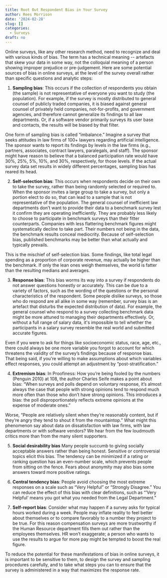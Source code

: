 ```yaml
---
title: Root Out Respondent Bias in Your Survey
author: Rees Morrison
date: '2024-02-28'
slug: []
categories:
  - Surveys
draft: no
---
```


Online surveys, like any other research method, need to recognize and deal with various kinds of bias. The term has a technical meaning -- artefacts that skew your data in some way, not the colloquial meaning of a person showing improper prejudice or pre-judgement.  Here are some potential sources of bias in online surveys, at the level of the survey overall rather than specific questions and analytic steps:

1.	**Sampling bias**: This occurs if the collection of respondents you obtain (the sample) is not representative of everyone you want to study (the population). For example, if the survey is mostly distributed to general counsel of publicly traded companies, it is biased against general counsel of privately held companies, not-for-profits, and government agencies, and therefore cannot generalize its findings to all law departments.  Or, if a software vendor primarily surveys its user base and contacts, the results will be biased by that filter.

One form of sampling bias is called “imbalance.”  Imagine a survey that seeks attitudes in law firms of 100+ lawyers regarding artificial intelligence.  The sponsor wants to report its findings by levels in the law firms (e.g., partners, associates, contract lawyers, paralegals, and staff).   The sponsor might have reason to believe that a balanced participation rate would have 30%, 25%, 5%, 10%, and 30%, respectively, for those levels.  If the actual survey data set results in widely different percentages, sampling bias has reared its head. 

2.	**Self-selection bias**: This occurs when respondents decide on their own to take the survey, rather than being randomly selected or required to.  When the sponsor invites a large group to take a survey, but only a portion elect to do so, that can lead to a sample that is not representative of the population.  The general counsel of inefficient law departments don’t want to provide their data to a benchmark survey lest it confirm they are operating inefficiently. They are probably less likely to choose to participate in benchmark surveys than their fitter counterparts.  Companies with less flattering benchmark figures might systematically decline to take part.  Their numbers not being in the data, the benchmark results conceal mediocrity. Because of self-selection bias, published benchmarks may be better than what actually and typically prevails.

This is the mischief of self-selection bias. Some findings, like total legal spending as a proportion of corporate revenue, may actually be higher than the benchmark. If only the lean ones weigh themselves, the world is fatter than the resulting medians and averages. 

3.	**Response bias**: This bias worms its way into a survey if respondents do not answer questions honestly or accurately. This can be due to a variety of factors, such as the wording of the questions or the personal characteristics of the respondent.  Some people dislike surveys, so those who do respond are all alike in some way (remember, survey bias is an artefact that disturbs the expected distribution of data).   For example, the general counsel who respond to a survey collecting benchmark data might be more attuned to managing their departments effectively.  Or, without a full range of salary data, it's impossible to tell whether the participants in a salary survey resemble the real world and submitted accurate figures.

Even if you were to ask for things like socioeconomic status, race, age, etc., there could always be one more variable you forgot to account for which threatens the validity of the survey’s findings because of response bias. That being said, if you're willing to make assumptions about which variables effect responses, you could attempt an adjustment by “post-stratification.”

4.	**Extremism bias**:  In Proofiness: How you’re being fooled by the numbers (Penguin 2010) at 108, the author Charles Seife makes a point about bias: “When surveys and polls depend on voluntary response, it’s almost always the case that people with strong opinions tend to respond much more often than those who don’t have strong opinions. This introduces a bias: the poll disproportionately reflects extreme opinions at the expense of moderate ones.”

Worse, “People are relatively silent when they’re reasonably content, but if they’re angry they tend to shout it from the mountaintop.” What might this phenomenon say about data on dissatisfaction with law firms, with law departments or with software vendors? We hear from the few loudmouth critics more than from the many silent supporters.

5.	**Social desirability bias** Many people succumb to giving socially acceptable answers rather than being honest.  Sensitive or controversial topics elicit this bias.  The tendency can be minimized if a rating or ranking question has an even-number scale, which prevents people from sitting on the fence.  Fears about anonymity may also bias some answers toward more positive ratings.

6.	**Central tendency bias**: People avoid choosing the most extreme responses on a scale such as “Very Helpful” or “Strongly Disagree.”  You can reduce the effect of this bias with clear definitions, such as “’Very Helpful’ means you got what you needed from the Legal Department.”

7.	**Self-report bias**:   Consider what may happen if a survey asks for typical hours worked during a week.  People may inflate reality to feel better about themselves or to compare favorably to a number they project to be true.  For this reason compensation surveys are more trustworthy if the Human Resource department fills them out rather than the employees themselves.  HR won’t exaggerate; a person who wants to use the results to argue for more pay might be tempted to boost the real figure.

To reduce the potential for these manifestations of bias in online surveys, it is important to be sensitive to them, to design the survey and sampling procedures carefully, and to take what steps you can to ensure that the survey is administered in a way that maximizes the response rate.

<!-- End of post -->
